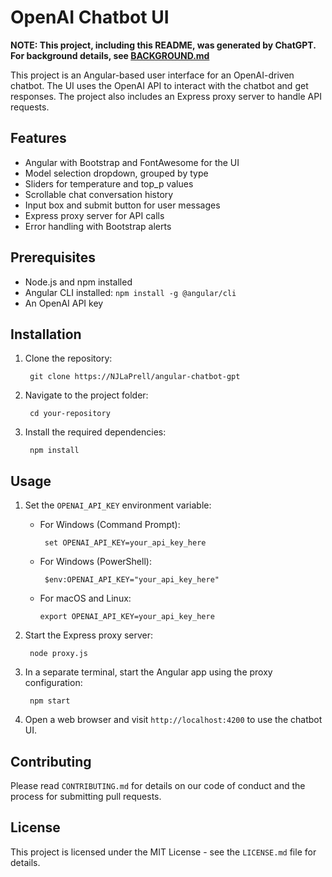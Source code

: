 # OpenAI Chatbot UI

**NOTE: This project, including this README, was generated by ChatGPT. For background details, see [BACKGROUND.md](BACKGROUND.md)**

This project is an Angular-based user interface for an OpenAI-driven chatbot. The UI uses the OpenAI API to interact with the chatbot and get responses. The project also includes an Express proxy server to handle API requests.

## Features

- Angular with Bootstrap and FontAwesome for the UI
- Model selection dropdown, grouped by type
- Sliders for temperature and top_p values
- Scrollable chat conversation history
- Input box and submit button for user messages
- Express proxy server for API calls
- Error handling with Bootstrap alerts

## Prerequisites

- Node.js and npm installed
- Angular CLI installed: `npm install -g @angular/cli`
- An OpenAI API key


## Installation

1. Clone the repository:

        git clone https://NJLaPrell/angular-chatbot-gpt


2. Navigate to the project folder:

        cd your-repository

3. Install the required dependencies:

        npm install


## Usage

1. Set the `OPENAI_API_KEY` environment variable:

     - For Windows (Command Prompt):

            set OPENAI_API_KEY=your_api_key_here

     - For Windows (PowerShell):

            $env:OPENAI_API_KEY="your_api_key_here"

      - For macOS and Linux:

            export OPENAI_API_KEY=your_api_key_here



1. Start the Express proxy server:

        node proxy.js

3. In a separate terminal, start the Angular app using the proxy configuration:

        npm start

4. Open a web browser and visit `http://localhost:4200` to use the chatbot UI.

## Contributing

Please read `CONTRIBUTING.md` for details on our code of conduct and the process for submitting pull requests.

## License

This project is licensed under the MIT License - see the `LICENSE.md` file for details.